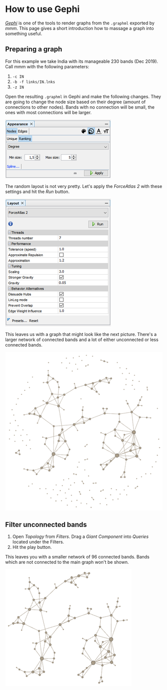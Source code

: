 # How to use Gephi

_[Gephi](https://gephi.org/)_ is one of the tools to render graphs from the `.graphml` exported by _mmm_. This page 
gives a short introduction how to massage a graph into something useful.  

## Preparing a graph

For this example we take India with its manageable 230 bands (Dec 2019). Call mmm with the following parameters:

1. `-c IN`
2. `-b -f links/IN.lnks`
3. `-z IN`

Open the resulting `.graphml` in Gephi and make the following changes. They are going to change the node size based on
their degree (amount of connections to other nodes). Bands with no connection will be small, the ones with most 
connections will be larger.

![Node Degree](img/gephi_node_degree.png)

The random layout is not very pretty. Let's apply the _ForceAtlas 2_ with these settings and hit the _Run_ button.

![Node Degree](img/gephi_forceatlas2_small.png)

This leaves us with a graph that might look like the next picture. There's a larger network of connected bands and a lot
of either unconnected or less connected bands.

![India unfiltered](img/IN_unfiltered_preview.png)


## Filter unconnected bands

1. Open _Topology_ from _Filters_. Drag a _Giant Component_ into _Queries_ located under the Filters.
2. Hit the play button.

This leaves you with a smaller network of 96 connected bands. Bands which are not connected to the main graph won't
be shown.

![India filtered](img/IN_filtered_preview.png)
